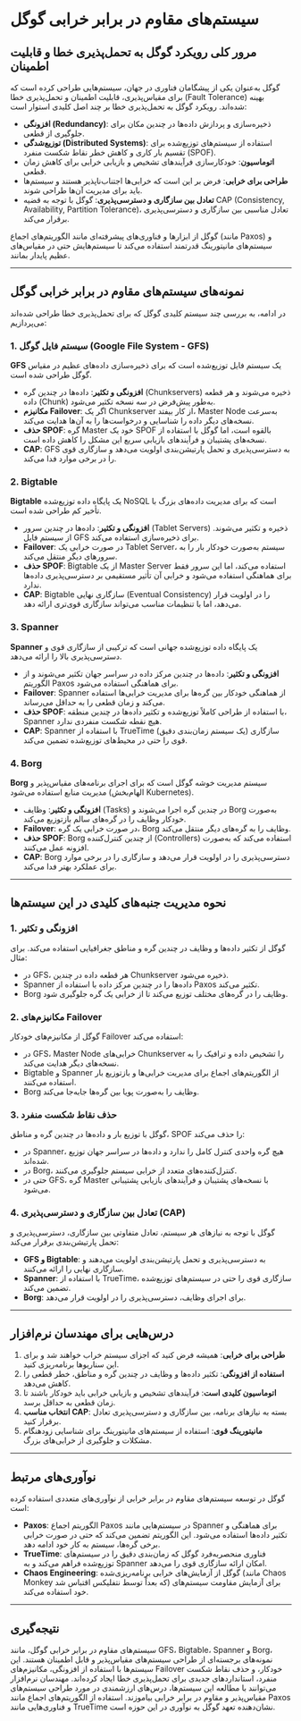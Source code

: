 # سیستم‌های مقاوم در برابر خرابی گوگل

## مرور کلی رویکرد گوگل به تحمل‌پذیری خطا و قابلیت اطمینان

گوگل به‌عنوان یکی از پیشگامان فناوری در جهان، سیستم‌هایی طراحی کرده است که برای مقیاس‌پذیری، قابلیت اطمینان و تحمل‌پذیری خطا (Fault Tolerance) بهینه شده‌اند. رویکرد گوگل به تحمل‌پذیری خطا بر چند اصل کلیدی استوار است:
- **افزونگی (Redundancy)**: ذخیره‌سازی و پردازش داده‌ها در چندین مکان برای جلوگیری از قطعی.
- **توزیع‌شدگی (Distributed Systems)**: استفاده از سیستم‌های توزیع‌شده برای تقسیم بار کاری و کاهش خطر نقاط شکست منفرد (SPOF).
- **اتوماسیون**: خودکارسازی فرآیندهای تشخیص و بازیابی خرابی برای کاهش زمان قطعی.
- **طراحی برای خرابی**: فرض بر این است که خرابی‌ها اجتناب‌ناپذیر هستند و سیستم‌ها باید برای مدیریت آن‌ها طراحی شوند.
- **تعادل بین سازگاری و دسترسی‌پذیری**: گوگل با توجه به قضیه CAP (Consistency, Availability, Partition Tolerance)، تعادل مناسبی بین سازگاری و دسترسی‌پذیری برقرار می‌کند.

گوگل از ابزارها و فناوری‌های پیشرفته‌ای مانند الگوریتم‌های اجماع (مانند Paxos) و سیستم‌های مانیتورینگ قدرتمند استفاده می‌کند تا سیستم‌هایش حتی در مقیاس‌های عظیم پایدار بمانند.

---

## نمونه‌های سیستم‌های مقاوم در برابر خرابی گوگل

در ادامه، به بررسی چند سیستم کلیدی گوگل که برای تحمل‌پذیری خطا طراحی شده‌اند می‌پردازیم:

### 1. سیستم فایل گوگل (Google File System - GFS)
**GFS** یک سیستم فایل توزیع‌شده است که برای ذخیره‌سازی داده‌های عظیم در مقیاس گوگل طراحی شده است.
- **افزونگی و تکثیر**: داده‌ها در چندین گره (Chunkservers) ذخیره می‌شوند و هر قطعه داده (Chunk) به‌طور پیش‌فرض در سه نسخه تکثیر می‌شود.
- **مکانیزم Failover**: اگر یک Chunkserver از کار بیفتد، Master Node به‌سرعت نسخه‌های دیگر داده را شناسایی و درخواست‌ها را به آن‌ها هدایت می‌کند.
- **حذف SPOF**: گره Master خود یک SPOF بالقوه است، اما گوگل با استفاده از نسخه‌های پشتیبان و فرآیندهای بازیابی سریع این مشکل را کاهش داده است.
- **CAP**: GFS به دسترسی‌پذیری و تحمل پارتیشن‌بندی اولویت می‌دهد و سازگاری قوی را در برخی موارد فدا می‌کند.

### 2. Bigtable
**Bigtable** یک پایگاه داده توزیع‌شده NoSQL است که برای مدیریت داده‌های بزرگ با تأخیر کم طراحی شده است.
- **افزونگی و تکثیر**: داده‌ها در چندین سرور (Tablet Servers) ذخیره و تکثیر می‌شوند. از سیستم فایل GFS برای ذخیره‌سازی استفاده می‌کند.
- **Failover**: در صورت خرابی یک Tablet Server، سیستم به‌صورت خودکار بار را به سرورهای دیگر منتقل می‌کند.
- **حذف SPOF**: Bigtable از یک Master Server استفاده می‌کند، اما این سرور فقط برای هماهنگی استفاده می‌شود و خرابی آن تأثیر مستقیمی بر دسترسی‌پذیری داده‌ها ندارد.
- **CAP**: Bigtable سازگاری نهایی (Eventual Consistency) را در اولویت قرار می‌دهد، اما با تنظیمات مناسب می‌تواند سازگاری قوی‌تری ارائه دهد.

### 3. Spanner
**Spanner** یک پایگاه داده توزیع‌شده جهانی است که ترکیبی از سازگاری قوی و دسترسی‌پذیری بالا را ارائه می‌دهد.
- **افزونگی و تکثیر**: داده‌ها در چندین مرکز داده در سراسر جهان تکثیر می‌شوند و از الگوریتم Paxos برای هماهنگی استفاده می‌شود.
- **Failover**: Spanner از هماهنگی خودکار بین گره‌ها برای مدیریت خرابی‌ها استفاده می‌کند و زمان قطعی را به حداقل می‌رساند.
- **حذف SPOF**: با استفاده از طراحی کاملاً توزیع‌شده و تکثیر داده‌ها در چندین منطقه، Spanner هیچ نقطه شکست منفردی ندارد.
- **CAP**: Spanner با استفاده از TrueTime (یک سیستم زمان‌بندی دقیق) سازگاری قوی را حتی در محیط‌های توزیع‌شده تضمین می‌کند.

### 4. Borg
**Borg** سیستم مدیریت خوشه گوگل است که برای اجرای برنامه‌های مقیاس‌پذیر و مدیریت منابع استفاده می‌شود (الهام‌بخش Kubernetes).
- **افزونگی و تکثیر**: وظایف (Tasks) در چندین گره اجرا می‌شوند و Borg به‌صورت خودکار وظایف را در گره‌های سالم بازتوزیع می‌کند.
- **Failover**: در صورت خرابی یک گره، Borg وظایف را به گره‌های دیگر منتقل می‌کند.
- **حذف SPOF**: Borg از چندین کنترل‌کننده (Controllers) استفاده می‌کند که به‌صورت افزونه عمل می‌کنند.
- **CAP**: Borg دسترسی‌پذیری را در اولویت قرار می‌دهد و سازگاری را در برخی موارد برای عملکرد بهتر فدا می‌کند.

---

## نحوه مدیریت جنبه‌های کلیدی در این سیستم‌ها

### 1. افزونگی و تکثیر
گوگل از تکثیر داده‌ها و وظایف در چندین گره و مناطق جغرافیایی استفاده می‌کند. برای مثال:
- در GFS، هر قطعه داده در چندین Chunkserver ذخیره می‌شود.
- Spanner داده‌ها را در چندین مرکز داده با استفاده از Paxos تکثیر می‌کند.
- Borg وظایف را در گره‌های مختلف توزیع می‌کند تا از خرابی یک گره جلوگیری شود.

### 2. مکانیزم‌های Failover
گوگل از مکانیزم‌های خودکار Failover استفاده می‌کند:
- در GFS، Master Node خرابی‌های Chunkserver را تشخیص داده و ترافیک را به نسخه‌های دیگر هدایت می‌کند.
- Bigtable و Spanner از الگوریتم‌های اجماع برای مدیریت خرابی‌ها و بازتوزیع بار استفاده می‌کنند.
- Borg وظایف را به‌صورت پویا بین گره‌ها جابه‌جا می‌کند.

### 3. حذف نقاط شکست منفرد
گوگل با توزیع بار و داده‌ها در چندین گره و مناطق، SPOF را حذف می‌کند:
- در Spanner، هیچ گره واحدی کنترل کامل را ندارد و داده‌ها در سراسر جهان توزیع شده‌اند.
- در Borg، کنترل‌کننده‌های متعدد از خرابی سیستم جلوگیری می‌کنند.
- حتی در GFS، گره Master با نسخه‌های پشتیبان و فرآیندهای بازیابی پشتیبانی می‌شود.

### 4. تعادل بین سازگاری و دسترسی‌پذیری (CAP)
گوگل با توجه به نیازهای هر سیستم، تعادل متفاوتی بین سازگاری، دسترسی‌پذیری و تحمل پارتیشن‌بندی برقرار می‌کند:
- **GFS و Bigtable**: به دسترسی‌پذیری و تحمل پارتیشن‌بندی اولویت می‌دهند و سازگاری نهایی را ارائه می‌کنند.
- **Spanner**: با استفاده از TrueTime، سازگاری قوی را حتی در سیستم‌های توزیع‌شده تضمین می‌کند.
- **Borg**: برای اجرای وظایف، دسترسی‌پذیری را در اولویت قرار می‌دهد.

---

## درس‌هایی برای مهندسان نرم‌افزار

1. **طراحی برای خرابی**: همیشه فرض کنید که اجزای سیستم خراب خواهند شد و برای این سناریوها برنامه‌ریزی کنید.
2. **استفاده از افزونگی**: تکثیر داده‌ها و وظایف در چندین گره و مناطق، خطر قطعی را کاهش می‌دهد.
3. **اتوماسیون کلیدی است**: فرآیندهای تشخیص و بازیابی خرابی باید خودکار باشند تا زمان قطعی به حداقل برسد.
4. **انتخاب مناسب CAP**: بسته به نیازهای برنامه، بین سازگاری و دسترسی‌پذیری تعادل برقرار کنید.
5. **مانیتورینگ قوی**: استفاده از سیستم‌های مانیتورینگ برای شناسایی زودهنگام مشکلات و جلوگیری از خرابی‌های بزرگ.

---

## نوآوری‌های مرتبط

گوگل در توسعه سیستم‌های مقاوم در برابر خرابی از نوآوری‌های متعددی استفاده کرده است:
- **Paxos**: الگوریتم اجماع Paxos در سیستم‌هایی مانند Spanner برای هماهنگی و تکثیر داده‌ها استفاده می‌شود. این الگوریتم تضمین می‌کند که حتی در صورت خرابی برخی گره‌ها، سیستم به کار خود ادامه دهد.
- **TrueTime**: فناوری منحصربه‌فرد گوگل که زمان‌بندی دقیق را در سیستم‌های توزیع‌شده فراهم می‌کند و به Spanner امکان ارائه سازگاری قوی را می‌دهد.
- **Chaos Engineering**: گوگل از آزمایش‌های خرابی برنامه‌ریزی‌شده (مانند Chaos Monkey که بعداً توسط نتفلیکس اقتباس شد) برای آزمایش مقاومت سیستم‌های خود استفاده می‌کند.

---

## نتیجه‌گیری

سیستم‌های مقاوم در برابر خرابی گوگل، مانند GFS، Bigtable، Spanner و Borg، نمونه‌های برجسته‌ای از طراحی سیستم‌های مقیاس‌پذیر و قابل اطمینان هستند. این سیستم‌ها با استفاده از افزونگی، مکانیزم‌های Failover خودکار، و حذف نقاط شکست منفرد، استانداردهای جدیدی برای تحمل‌پذیری خطا ایجاد کرده‌اند. مهندسان نرم‌افزار می‌توانند با مطالعه این سیستم‌ها، درس‌های ارزشمندی در مورد طراحی سیستم‌های مقیاس‌پذیر و مقاوم در برابر خرابی بیاموزند. استفاده از الگوریتم‌های اجماع مانند Paxos و فناوری‌هایی مانند TrueTime نشان‌دهنده تعهد گوگل به نوآوری در این حوزه است.